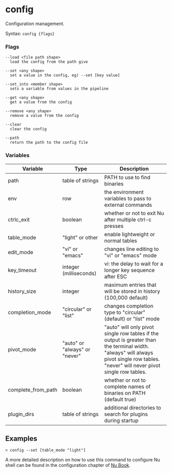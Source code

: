 # config

Configuration management.

Syntax: `config {flags}`

### Flags

    --load <file path shape>
      load the config from the path give

    --set <any shape>
      set a value in the config, eg) --set [key value]

    --set_into <member shape>
      sets a variable from values in the pipeline

    --get <any shape>
      get a value from the config

    --remove <any shape>
      remove a value from the config

    --clear
      clear the config

    --path
      return the path to the config file

### Variables

| Variable           | Type                   | Description                                                         |
| ------------------ | ---------------------- | ------------------------------------------------------------------- |
| path               | table of strings       | PATH to use to find binaries                                        |
| env                | row                    | the environment variables to pass to external commands              |
| ctrlc_exit         | boolean                | whether or not to exit Nu after multiple ctrl-c presses             |
| table_mode         | "light" or other       | enable lightweight or normal tables                                 |
| edit_mode          | "vi" or "emacs"        | changes line editing to "vi" or "emacs" mode                        |
| key_timeout        | integer (milliseconds) | vi: the delay to wait for a longer key sequence after ESC           |
| history_size       | integer                | maximum entries that will be stored in history (100,000 default)    |
| completion_mode    | "circular" or "list"   | changes completion type to "circular" (default) or "list" mode      |
| pivot_mode         | "auto" or "always" or "never"                | "auto" will only pivot single row tables if the output is greater than the terminal width. "always" will always pivot single row tables. "never" will never pivot single row tables.            |
| complete_from_path | boolean                | whether or not to complete names of binaries on PATH (default true) |
| plugin_dirs        | table of strings       | additional directories to search for plugins during startup         |

## Examples

```shell
> config --set [table_mode "light"]
```

A more detailed description on how to use this command to configure Nu shell can be found in the configuration chapter of [Nu Book](https://www.nushell.sh/book/en/configuration.html).
